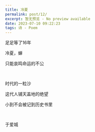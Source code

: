 ```yaml
---
title: 冷夏
permalink: post/12/
excerpt: 暂无预览 - No preview available
date: 2023-07-10 09:22:23
tags: 诗 - Poem
---
```


足足等了16年

冷夏，蝉

只能哀鸣命运的不公

<br>

时代的一粒沙

这代人铺天盖地的绝望

小到不会被记到历史书里

<br>

于爱城